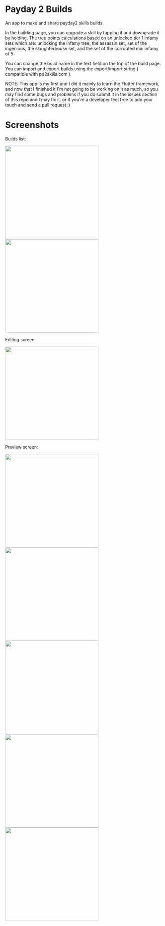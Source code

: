 # Payday 2 Builds

An app to make and share payday2 skills builds.

In the building page, you can upgrade a skill by tapping it and downgrade it by holding.
The tree points calculations based on an unlocked tier 1 infamy sets which are:
unlocking the infamy tree, the assassin set, set of the ingenious, the slaughterhouse set, and the set of the corrupted
min infamy of 5

You can change the build name in the text field on the top of the build page.
You can import and export builds using the export/import string ( compatible with pd2skills.com ).

NOTE: This app is my first and I did it mainly to learn the Flutter framework, and now that I finished it I'm not going to be working on it as much, so you may find some bugs and problems if you do submit it in the issues section of this repo and I may fix it. or if you're a developer feel free to add your touch and send a pull request :)

# Screenshots
Builds list:

<img src="https://user-images.githubusercontent.com/57017872/88794934-df0aec00-d1a7-11ea-9dfb-1fbfdef0a7fb.png" width="300"> <img src="https://user-images.githubusercontent.com/57017872/88794936-df0aec00-d1a7-11ea-94cb-003ce32a636c.png" width="300">

Editing screen:

<img src="https://user-images.githubusercontent.com/57017872/88794938-dfa38280-d1a7-11ea-956f-27877384fe83.png" width="300">

Preview screen:

<img src="https://user-images.githubusercontent.com/57017872/88794925-dc0ffb80-d1a7-11ea-8561-78078dd712f6.png" width="300"> <img src="https://user-images.githubusercontent.com/57017872/88794928-dca89200-d1a7-11ea-88af-8de205b52380.png" width="300"> <img src="https://user-images.githubusercontent.com/57017872/88794930-dd412880-d1a7-11ea-871d-e36762d907f7.png" width="300"> <img src="https://user-images.githubusercontent.com/57017872/88794932-ddd9bf00-d1a7-11ea-9452-06993c76c34f.png" width="300"> <img src="https://user-images.githubusercontent.com/57017872/88794933-de725580-d1a7-11ea-8ba9-53898f4eb0ab.png" width="300">
